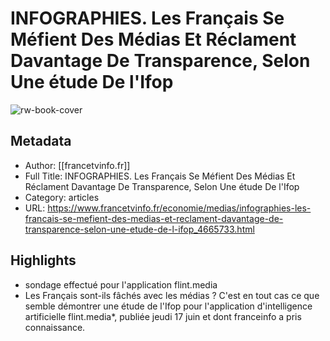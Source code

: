 # INFOGRAPHIES. Les Français Se Méfient Des Médias Et Réclament Davantage De Transparence, Selon Une étude De l'Ifop

![rw-book-cover](https://readwise-assets.s3.amazonaws.com/static/images/article0.00998d930354.png)

## Metadata
- Author: [[francetvinfo.fr]]
- Full Title: INFOGRAPHIES. Les Français Se Méfient Des Médias Et Réclament Davantage De Transparence, Selon Une étude De l'Ifop
- Category: articles
- URL: https://www.francetvinfo.fr/economie/medias/infographies-les-francais-se-mefient-des-medias-et-reclament-davantage-de-transparence-selon-une-etude-de-l-ifop_4665733.html

## Highlights
- sondage effectué pour l'application flint.media
- Les Français sont-ils fâchés avec les médias ? C'est en tout cas ce que semble démontrer une étude de l'Ifop pour l'application d'intelligence artificielle flint.media*, publiée jeudi 17 juin et dont franceinfo a pris connaissance.
